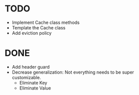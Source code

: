 # TODO
- Implement Cache class methods
- Template the Cache class
- Add eviction policy

# DONE
- Add header guard
- Decrease generalization: Not everything needs to be super customizable.
    - Eliminate Key
    - Eliminate Value


